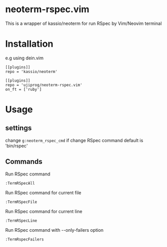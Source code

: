 # neoterm-rspec.vim
This is a wrapper of kassio/neoterm for run RSpec by Vim/Neovim terminal

# Installation
e.g using dein.vim
```
[[plugins]]
repo = 'kassio/neoterm'

[[plugins]]
repo = 'ujiprog/neoterm-rspec.vim'
on_ft = ['ruby']
```

# Usage
## settings
change `g:neoterm_rspec_cmd` if change RSpec command
default is 'bin/rspec'

## Commands
Run RSpec command
```
:TermRSpecAll
```

Run RSpec command for current file
```
:TermRSpecFile
```

Run RSpec command for current line
```
:TermRSpecLine
```

Run RSpec command with --only-failers option
```
:TermRspecFailers
```
